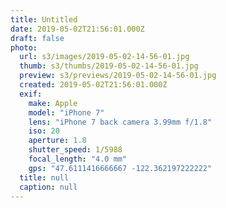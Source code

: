 ```yaml
---
title: Untitled
date: 2019-05-02T21:56:01.000Z
draft: false
photo:
  url: s3/images/2019-05-02-14-56-01.jpg
  thumb: s3/thumbs/2019-05-02-14-56-01.jpg
  preview: s3/previews/2019-05-02-14-56-01.jpg
  created: 2019-05-02T21:56:01.000Z
  exif:
    make: Apple
    model: "iPhone 7"
    lens: "iPhone 7 back camera 3.99mm f/1.8"
    iso: 20
    aperture: 1.8
    shutter_speed: 1/5988
    focal_length: "4.0 mm"
    gps: "47.6111416666667 -122.362197222222"
  title: null
  caption: null
---
```


